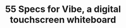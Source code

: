 ---
title: 55 Specs for Vibe, a digital touchscreen whiteboard
description: Vibe digital whiteboard is a 55" 4k touchscreen display built for real-time remote collaboration. Vibe's large touch screen tablet has built-in whiteboarding.
url: /vibe-smartboard-55
stylesPath: css/smartboard-55.sass
hero:
  class: is-55
  subtitle: i18n-content-55-_index-hero-subtitle
  title: i18n-content-55-_index-hero-title
  body: i18n-content-55-_index-hero-body
  bg: img/smartboard-55/hero-bg.png
  bg_mobile: img/smartboard-55/hero-bg-mobile.png
  cta:
    title: i18n-content-55-_index-hero-cta-title
    class: is-primary is-rounded
    url: /demo/
  subcta:
    title: i18n-content-55-_index-hero-subcta-title
    class: is-primary is-rounded
    url: /order/global-sales/
  gallery:
    cta: i18n-content-55-_index-hero-gallery-cta
    gallery_img: img/smartboard-55/hero-gallery.png
    gallery_hover_img: img/smartboard-55/hero-gallery-hover.png
    items:
      - img/hardware/gallery/gallery-1.png
      - img/hardware/gallery/gallery-2.png
      - img/hardware/gallery/gallery-3.png
      - img/hardware/gallery/gallery-4.png
      - img/hardware/gallery/gallery-5.png
      - img/hardware/gallery/gallery-6.png
      - img/hardware/gallery/gallery-7.png
      - img/hardware/gallery/gallery-8.png
      - img/hardware/gallery/gallery-9.png
      - img/hardware/gallery/gallery-10.png
testimonial_section:
  title: i18n-content-55-_index-testimonial_section-title
  figure: img/smartboard-55/testimonials/testimonial-logo-group.png
  figure_mobile: img/smartboard-55/testimonials/testimonial-logo-group-mobile.png
  testimonials:
    - author:
        logo: img/smartboard-55/testimonials/testimonial-logo-1.png
        bold_name: i18n-content-55-_index-testimonial_section-testimonials-i_0-author-bold_name
        name: i18n-content-55-_index-testimonial_section-testimonials-i_0-author-name
      title: i18n-content-55-_index-testimonial_section-testimonials-i_0-title
      body: i18n-content-55-_index-testimonial_section-testimonials-i_0-body
      body_mobile: i18n-content-55-_index-testimonial_section-testimonials-i_0-body_mobile
      figure: img/smartboard-55/testimonials/testimonial-left-1.png
    - author:
        logo: img/smartboard-55/testimonials/testimonial-logo-2.png
        bold_name: i18n-content-55-_index-testimonial_section-testimonials-i_1-author-bold_name
        name: i18n-content-55-_index-testimonial_section-testimonials-i_1-author-name
      title: i18n-content-55-_index-testimonial_section-testimonials-i_1-title
      body: i18n-content-55-_index-testimonial_section-testimonials-i_1-body
      body_mobile: i18n-content-55-_index-testimonial_section-testimonials-i_1-body_mobile
      figure: img/smartboard-55/testimonials/testimonial-left-2.png
    - author:
        logo: img/smartboard-55/testimonials/testimonial-logo-3.png
        bold_name: i18n-content-55-_index-testimonial_section-testimonials-i_2-author-bold_name
        name: i18n-content-55-_index-testimonial_section-testimonials-i_2-author-name
      title: i18n-content-55-_index-testimonial_section-testimonials-i_2-title
      body: i18n-content-55-_index-testimonial_section-testimonials-i_2-body
      body_mobile: i18n-content-55-_index-testimonial_section-testimonials-i_2-body_mobile
      figure: img/smartboard-55/testimonials/testimonial-left-3.png
    - author:
        logo: img/smartboard-55/testimonials/testimonial-logo-4.png
        bold_name: i18n-content-55-_index-testimonial_section-testimonials-i_3-author-bold_name
        name: i18n-content-55-_index-testimonial_section-testimonials-i_3-author-name
      title: i18n-content-55-_index-testimonial_section-testimonials-i_3-title
      body: i18n-content-55-_index-testimonial_section-testimonials-i_3-body
      body_mobile: i18n-content-55-_index-testimonial_section-testimonials-i_3-body_mobile
      figure: img/smartboard-55/testimonials/testimonial-left-4.png
    - author:
        logo: img/smartboard-55/testimonials/testimonial-logo-5.png
        bold_name: i18n-content-55-_index-testimonial_section-testimonials-i_4-author-bold_name
        name: i18n-content-55-_index-testimonial_section-testimonials-i_4-author-name
      title: i18n-content-55-_index-testimonial_section-testimonials-i_4-title
      body: i18n-content-55-_index-testimonial_section-testimonials-i_4-body
      body_mobile: i18n-content-55-_index-testimonial_section-testimonials-i_4-body_mobile
      figure: img/smartboard-55/testimonials/testimonial-left-5.png
    
feature_section:
  title: i18n-content-55-_index-feature_section-title
  features:
    - figure: img/smartboard-55/feature-1.png
      class: is-feature-1
      items:
        - title: i18n-content-55-_index-feature_section-features-items-i_0-title
          body: i18n-content-55-_index-feature_section-features-items-i_0-body
        - title: i18n-content-55-_index-feature_section-features-items-i_1-title
          body: i18n-content-55-_index-feature_section-features-items-i_1-body
        - title: i18n-content-55-_index-feature_section-features-items-i_2-title
          body: i18n-content-55-_index-feature_section-features-items-i_2-body
    - title: i18n-content-55-_index-feature_section-features-i_1-title
      body: i18n-content-55-_index-feature_section-features-i_1-body
      figure: img/smartboard-55/feature-2.png
      class: is-feature-2

carousel_section:
  is_rectangle_dots: true
  carouseles:
    - title: i18n-content-55-_index-carousel_section-carousel-i_0-title
      figure: img/smartboard-55/carousel-1.png
      figure_mobile: img/smartboard-55/carousel-mobile-1.png
      features2:
        title: i18n-content-55-_index-carousel_section-carousel-i_0-features-title
        body1: i18n-content-55-_index-carousel_section-carousel-i_0-features-body1
        body2: i18n-content-55-_index-carousel_section-carousel-i_0-features-body2
        cta:
          title: i18n-content-55-_index-carousel-cta-title
          url: /software/
    - title: i18n-content-55-_index-carousel_section-carousel-i_1-title
      figure: img/smartboard-55/carousel-2.png
      figure_mobile: img/smartboard-55/carousel-mobile-2.png
      features2:
        title: i18n-content-55-_index-carousel_section-carousel-i_1-features-title
        body1: i18n-content-55-_index-carousel_section-carousel-i_1-features-body1
        body2: i18n-content-55-_index-carousel_section-carousel-i_1-features-body2
        cta:
          title: i18n-content-55-_index-carousel-cta-title
          url: /software/
    - title: i18n-content-55-_index-carousel_section-carousel-i_2-title
      figure: img/smartboard-55/carousel-3.png
      figure_mobile: img/smartboard-55/carousel-mobile-3.png
      features2:
        title: i18n-content-55-_index-carousel_section-carousel-i_2-features-title
        body1: i18n-content-55-_index-carousel_section-carousel-i_2-features-body1
        body2: i18n-content-55-_index-carousel_section-carousel-i_2-features-body2
        cta:
          title: i18n-content-55-_index-carousel-cta-title
          url: /software/

apps:
  title: i18n-content-55-_index-apps-title
  body: i18n-content-55-_index-apps-body
  cta:
    title: i18n-content-55-_index-apps-cta-title
    url: /android-app-store
  groups:
    - logos:
      - logo: img/apps/logo-group/1.jpg
      - logo: img/apps/logo-group/2.jpg
      - logo: img/apps/logo-group/3.jpg
      - logo: img/apps/logo-group/4.jpg
      - logo: img/apps/logo-group/5.jpg
      - logo: img/apps/logo-group/6.jpg
      - logo: img/apps/logo-group/7.jpg
      - logo: img/apps/logo-group/8.jpg
      - logo: img/apps/logo-group/9.jpg
      - logo: img/apps/logo-group/10.jpg          
      - logo: img/apps/logo-group/11.jpg
      - logo: img/apps/logo-group/12.jpg
      - logo: img/apps/logo-group/13.jpg
      - logo: img/apps/logo-group/14.jpg
      - logo: img/apps/logo-group/15.jpg
      - logo: img/apps/logo-group/16.jpg
      - logo: img/apps/logo-group/17.jpg
      - logo: img/apps/logo-group/18.jpg
      - logo: img/apps/logo-group/19.jpg
      - logo: img/apps/logo-group/20.jpg
      - logo: img/apps/logo-group/21.jpg
    - logos:
      - logo: img/apps/logo-group/10.jpg
      - logo: img/apps/logo-group/22.jpg
      - logo: img/apps/logo-group/23.jpg
      - logo: img/apps/logo-group/24.jpg
      - logo: img/apps/logo-group/25.jpg
      - logo: img/apps/logo-group/26.jpg
      - logo: img/apps/logo-group/27.jpg
      - logo: img/apps/logo-group/28.jpg
      - logo: img/apps/logo-group/29.jpg
      - logo: img/apps/logo-group/30.jpg
      - logo: img/apps/logo-group/20.jpg
      - logo: img/apps/logo-group/21.jpg
      - logo: img/apps/logo-group/31.jpg
      - logo: img/apps/logo-group/32.jpg
      - logo: img/apps/logo-group/33.jpg
      - logo: img/apps/logo-group/34.jpg
      - logo: img/apps/logo-group/35.jpg
      - logo: img/apps/logo-group/36.jpg
      - logo: img/apps/logo-group/37.jpg
      - logo: img/apps/logo-group/38.jpg
      - logo: img/apps/logo-group/39.jpg
    - logos:
      - logo: img/apps/logo-group/30.jpg
      - logo: img/apps/logo-group/40.jpg
      - logo: img/apps/logo-group/41.jpg
      - logo: img/apps/logo-group/42.jpg
      - logo: img/apps/logo-group/43.jpg
      - logo: img/apps/logo-group/44.jpg
      - logo: img/apps/logo-group/45.jpg
      - logo: img/apps/logo-group/46.jpg
      - logo: img/apps/logo-group/47.jpg
      - logo: img/apps/logo-group/48.jpg
      - logo: img/apps/logo-group/38.jpg
      - logo: img/apps/logo-group/39.jpg
      - logo: img/apps/logo-group/49.jpg
      - logo: img/apps/logo-group/50.jpg
      - logo: img/apps/logo-group/51.jpg
      - logo: img/apps/logo-group/52.jpg
      - logo: img/apps/logo-group/53.jpg
      - logo: img/apps/logo-group/54.jpg
      - logo: img/apps/logo-group/55.jpg
      - logo: img/apps/logo-group/56.jpg
      - logo: img/apps/logo-group/57.jpg 
security:
  title: i18n-content-55-_index-security-title
  figure: img/security/security-bg.png
  figure_mobile: img/security/security-bg-mobile.png
  items:
    - title: i18n-content-55-_index-security-items-i_0-title
      body: i18n-content-55-_index-security-items-i_0-body
      figure: img/smartboard-55/security-1.png
      alt_text: Storage on Vibe Cloud
    - title: i18n-content-55-_index-security-items-i_1-title
      body: i18n-content-55-_index-security-items-i_1-body
      figure: img/smartboard-55/security-2.png
      alt_text: Integrate popular applications
  cta:
    title: i18n-content-55-_index-security-cta-title
    url: /security/

spec:
  title: i18n-content-55-_index-spec-title
  banner:
    - title: i18n-content-55-_index-spec-banner-i_0-title
      body: i18n-content-55-_index-spec-banner-i_0-body
    - title: i18n-content-55-_index-spec-banner-i_1-title
      body: i18n-content-55-_index-spec-banner-i_1-body
    - title: i18n-content-55-_index-spec-banner-i_2-title
      body: i18n-content-55-_index-spec-banner-i_2-body
    - title: i18n-content-55-_index-spec-banner-i_3-title
      body: i18n-content-55-_index-spec-banner-i_3-body
  columns:
    - - title: i18n-content-hardware-_index-spec-columns-i_0-i_0-title
        items:
          - name: i18n-content-hardware-_index-spec-columns-i_0-i_0-items-i_0-name
            value: i18n-content-hardware-_index-spec-columns-i_0-i_0-items-i_0-value
          - name: i18n-content-hardware-_index-spec-columns-i_0-i_0-items-i_1-name
            value: i18n-content-hardware-_index-spec-columns-i_0-i_0-items-i_1-value
          - name: i18n-content-hardware-_index-spec-columns-i_0-i_0-items-i_2-name
            value: i18n-content-hardware-_index-spec-columns-i_0-i_0-items-i_2-value
          - name: i18n-content-hardware-_index-spec-columns-i_0-i_0-items-i_3-name
            value: i18n-content-hardware-_index-spec-columns-i_0-i_0-items-i_3-value
          - name: i18n-content-hardware-_index-spec-columns-i_0-i_0-items-i_4-name
            value: i18n-content-hardware-_index-spec-columns-i_0-i_0-items-i_4-value
          - name: i18n-content-hardware-_index-spec-columns-i_0-i_0-items-i_5-name
            value: i18n-content-hardware-_index-spec-columns-i_0-i_0-items-i_5-value
          - name: i18n-content-hardware-_index-spec-columns-i_0-i_0-items-i_6-name
            value: i18n-content-hardware-_index-spec-columns-i_0-i_0-items-i_6-value
          - name: i18n-content-hardware-_index-spec-columns-i_0-i_0-items-i_7-name
            value: i18n-content-hardware-_index-spec-columns-i_0-i_0-items-i_7-value
          - name: i18n-content-hardware-_index-spec-columns-i_0-i_0-items-i_8-name
            value: i18n-content-hardware-_index-spec-columns-i_0-i_0-items-i_8-value
          - name: i18n-content-hardware-_index-spec-columns-i_0-i_0-items-i_9-name
            value: i18n-content-hardware-_index-spec-columns-i_0-i_0-items-i_9-value
          - name: i18n-content-hardware-_index-spec-columns-i_0-i_0-items-i_10-name
            value: i18n-content-hardware-_index-spec-columns-i_0-i_0-items-i_10-value
      - title: i18n-content-hardware-_index-spec-columns-i_0-i_1-title
        items:
          - name: i18n-content-hardware-_index-spec-columns-i_0-i_1-items-i_0-name
            value: i18n-content-hardware-_index-spec-columns-i_0-i_1-items-i_0-value
          - name: i18n-content-hardware-_index-spec-columns-i_0-i_1-items-i_1-name
            value: i18n-content-hardware-_index-spec-columns-i_0-i_1-items-i_1-value
          - name: i18n-content-hardware-_index-spec-columns-i_0-i_1-items-i_2-name
            value: i18n-content-hardware-_index-spec-columns-i_0-i_1-items-i_2-value
          - name: i18n-content-hardware-_index-spec-columns-i_0-i_1-items-i_3-name
            value: i18n-content-hardware-_index-spec-columns-i_0-i_1-items-i_3-value
          - name: i18n-content-hardware-_index-spec-columns-i_0-i_1-items-i_4-name
            value: i18n-content-hardware-_index-spec-columns-i_0-i_1-items-i_4-value
          - name: i18n-content-hardware-_index-spec-columns-i_0-i_1-items-i_5-name
            value: i18n-content-hardware-_index-spec-columns-i_0-i_1-items-i_5-value
      - title: i18n-content-hardware-_index-spec-columns-i_0-i_2-title
        items:
          - name: i18n-content-hardware-_index-spec-columns-i_0-i_2-items-i_0-name
            value: i18n-content-hardware-_index-spec-columns-i_0-i_2-items-i_0-value
          - name: i18n-content-hardware-_index-spec-columns-i_0-i_2-items-i_1-name
            value: i18n-content-hardware-_index-spec-columns-i_0-i_2-items-i_1-value
          - name: i18n-content-hardware-_index-spec-columns-i_0-i_2-items-i_2-name
            value: i18n-content-hardware-_index-spec-columns-i_0-i_2-items-i_2-value
          - name: i18n-content-hardware-_index-spec-columns-i_0-i_2-items-i_3-name
            value: i18n-content-hardware-_index-spec-columns-i_0-i_2-items-i_3-value
          - name: i18n-content-hardware-_index-spec-columns-i_0-i_2-items-i_4-name
            value: i18n-content-hardware-_index-spec-columns-i_0-i_2-items-i_4-value
    - - title: i18n-content-hardware-_index-spec-columns-i_1-i_0-title
        items:
          - name: i18n-content-hardware-_index-spec-columns-i_1-i_0-items-i_0-name
            value: i18n-content-hardware-_index-spec-columns-i_1-i_0-items-i_0-value
          - name: i18n-content-hardware-_index-spec-columns-i_1-i_0-items-i_1-name
            value: i18n-content-hardware-_index-spec-columns-i_1-i_0-items-i_1-value
          - name: i18n-content-hardware-_index-spec-columns-i_1-i_0-items-i_2-name
            value: i18n-content-hardware-_index-spec-columns-i_1-i_0-items-i_2-value
          - name: i18n-content-hardware-_index-spec-columns-i_1-i_0-items-i_3-name
            value: i18n-content-hardware-_index-spec-columns-i_1-i_0-items-i_3-value
          - name: i18n-content-hardware-_index-spec-columns-i_1-i_0-items-i_4-name
            value: i18n-content-hardware-_index-spec-columns-i_1-i_0-items-i_4-value
          - name: i18n-content-hardware-_index-spec-columns-i_1-i_0-items-i_5-name
            value: i18n-content-hardware-_index-spec-columns-i_1-i_0-items-i_5-value
      - title: i18n-content-hardware-_index-spec-columns-i_1-i_1-title
        items:
          - name: i18n-content-hardware-_index-spec-columns-i_1-i_1-items-i_0-name
            value: i18n-content-hardware-_index-spec-columns-i_1-i_1-items-i_0-value
          - name: i18n-content-hardware-_index-spec-columns-i_1-i_1-items-i_1-name
            value: i18n-content-hardware-_index-spec-columns-i_1-i_1-items-i_1-value
          - name: i18n-content-hardware-_index-spec-columns-i_1-i_1-items-i_2-name
            value: i18n-content-hardware-_index-spec-columns-i_1-i_1-items-i_2-value
      - title: i18n-content-hardware-_index-spec-columns-i_1-i_2-title
        items:
          - name: i18n-content-hardware-_index-spec-columns-i_1-i_2-items-i_0-name
            value: i18n-content-hardware-_index-spec-columns-i_1-i_2-items-i_0-value
          - name: i18n-content-hardware-_index-spec-columns-i_1-i_2-items-i_1-name
            value: i18n-content-hardware-_index-spec-columns-i_1-i_2-items-i_1-value
          - name: i18n-content-hardware-_index-spec-columns-i_1-i_2-items-i_2-name
            value: i18n-content-hardware-_index-spec-columns-i_1-i_2-items-i_2-value
          - name: i18n-content-hardware-_index-spec-columns-i_1-i_2-items-i_3-name
            value: i18n-content-hardware-_index-spec-columns-i_1-i_2-items-i_3-value
      - title: i18n-content-hardware-_index-spec-columns-i_1-i_3-title
        items:
          - name: i18n-content-hardware-_index-spec-columns-i_1-i_3-items-i_0-name
            value: i18n-content-hardware-_index-spec-columns-i_1-i_3-items-i_0-value
          - name: i18n-content-hardware-_index-spec-columns-i_1-i_3-items-i_1-name
            value: i18n-content-hardware-_index-spec-columns-i_1-i_3-items-i_1-value
          - name: i18n-content-hardware-_index-spec-columns-i_1-i_3-items-i_2-name
            value: i18n-content-hardware-_index-spec-columns-i_1-i_3-items-i_2-value
          - name: i18n-content-hardware-_index-spec-columns-i_1-i_3-items-i_3-name
            value: i18n-content-hardware-_index-spec-columns-i_1-i_3-items-i_3-value
          - name: i18n-content-hardware-_index-spec-columns-i_1-i_3-items-i_4-name
            value: i18n-content-hardware-_index-spec-columns-i_1-i_3-items-i_4-value
          - name: i18n-content-hardware-_index-spec-columns-i_1-i_3-items-i_5-name
            value: i18n-content-hardware-_index-spec-columns-i_1-i_3-items-i_5-value
      - title: i18n-content-hardware-_index-spec-columns-i_1-i_4-title
        items:
          - name: i18n-content-hardware-_index-spec-columns-i_1-i_4-items-i_0-name
            value: i18n-content-hardware-_index-spec-columns-i_1-i_4-items-i_0-value
          - name: i18n-content-hardware-_index-spec-columns-i_1-i_4-items-i_1-name
            value: i18n-content-hardware-_index-spec-columns-i_1-i_4-items-i_1-value
          - name: i18n-content-hardware-_index-spec-columns-i_1-i_4-items-i_2-name
            value: i18n-content-hardware-_index-spec-columns-i_1-i_4-items-i_2-value
          - name: i18n-content-hardware-_index-spec-columns-i_1-i_4-items-i_3-name
            value: i18n-content-hardware-_index-spec-columns-i_1-i_4-items-i_3-value
  cta:
    title: i18n-content-55-_index-spec-cta-title
    class: is-black is-outlined is-rounded
    url: /resources/Vibe_Tech_Specs.pdf
feature_columns:
  title: i18n-content-55-_index-feature_columns-title
  features:
    - title: i18n-content-55-_index-feature_columns-items-i_0-title
      figure: img/smartboard-55/feature-columns-1.png
    - title: i18n-content-55-_index-feature_columns-items-i_1-title
      figure: img/smartboard-55/feature-columns-2.png
    - title: i18n-content-55-_index-feature_columns-items-i_2-title
      figure: img/smartboard-55/feature-columns-3.png
  cta:
    title: i18n-content-55-_index-feature_columns-cta-title
    url: /order/global-sales/
three_faqs:
  title: i18n-content-55-_index-three_faqs-title
  sections:
    - title: i18n-content-55-_index-three_faqs-sections-i_0-title
    - title: i18n-content-55-_index-three_faqs-sections-i_1-title
    - title: i18n-content-55-_index-three_faqs-sections-i_2-title
  items: 
    - item:
      - title: i18n-content-55-_index-three_faqs-items0-i_0-title
        body: i18n-content-55-_index-three_faqs-items0-i_0-body
      - title: i18n-content-55-_index-three_faqs-items0-i_1-title
        body: i18n-content-55-_index-three_faqs-items0-i_1-body
      - title: i18n-content-55-_index-three_faqs-items0-i_2-title
        body: i18n-content-55-_index-three_faqs-items0-i_2-body
    - item:
      - title: i18n-content-55-_index-three_faqs-items1-i_0-title
        body: i18n-content-55-_index-three_faqs-items1-i_0-body
      - title: i18n-content-55-_index-three_faqs-items1-i_1-title
        body: i18n-content-55-_index-three_faqs-items1-i_1-body
      - title: i18n-content-55-_index-three_faqs-items1-i_2-title
        body: i18n-content-55-_index-three_faqs-items1-i_2-body
    - item:
      - title: i18n-content-55-_index-three_faqs-items2-i_0-title
        body: i18n-content-55-_index-three_faqs-items2-i_0-body
      - title: i18n-content-55-_index-three_faqs-items2-i_1-title
        body: i18n-content-55-_index-three_faqs-items2-i_1-body
      - title: i18n-content-55-_index-three_faqs-items2-i_2-title
        body: i18n-content-55-_index-three_faqs-items2-i_2-body

  see_all:
    title: i18n-content-55-_index-three_faqs-see_all-title
    url: /buyer-faq/
  
bottom_cta:
  title: i18n-content-55-_index-bottom_cta-title
  cta:
    buttons:
      - title: i18n-content-55-_index-bottom_cta-cta-title1
        dark_to_light: true
        url: /demo/
      - title: i18n-content-55-_index-bottom_cta-cta-title2
        url: /order/global-sales/
---